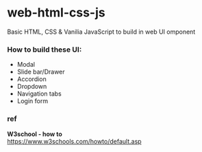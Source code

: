 # web-html-css-js
Basic HTML, CSS & Vanilia JavaScript to build in web UI omponent

### How to build these UI:
- Modal
- Slide bar/Drawer
- Accordion
- Dropdown
- Navigation tabs
- Login form


### ref 

**W3school - how to** \
https://www.w3schools.com/howto/default.asp
